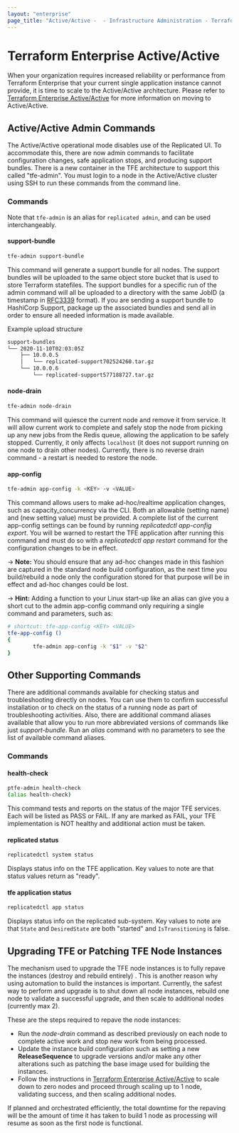```yaml
---
layout: "enterprise"
page_title: "Active/Active -  - Infrastructure Administration - Terraform Enterprise"
---
```


# Terraform Enterprise Active/Active

When your organization requires increased reliability or performance from Terraform Enterprise that your current single application instance cannot provide, it is time to scale to the Active/Active architecture. Please refer to  [Terraform Enterprise Active/Active](https://www.terraform.io/docs/enterprise/install/active-active.html) for more information on moving to Active/Active.

## Active/Active Admin Commands

The Active/Active operational mode disables use of the Replicated UI.  To accommodate this, there are now admin commands to facilitate configuration changes, safe application stops, and producing support bundles. There is a new container in the TFE architecture to support this called "tfe-admin". You must login to a node in the Active/Active cluster using SSH to run these commands from the command line.

### Commands

Note that `tfe-admin` is an alias for `replicated admin`, and can be used interchangeably.

#### support-bundle

```bash
tfe-admin support-bundle
```

This command will generate a support bundle for all nodes. The support bundles will be uploaded to the same object store bucket that is used to store Terraform statefiles. The support bundles for a specific run of the admin command will all be uploaded to a directory with the same JobID (a timestamp in [RFC3339](https://tools.ietf.org/html/rfc3339) format). If you are sending a support bundle to HashiCorp Support, package up the associated bundles and send all in order to ensure all needed information is made available.

Example upload structure

```bash
support-bundles
└── 2020-11-10T02:03:05Z
    ├── 10.0.0.5
    │   └── replicated-support702524260.tar.gz
    └── 10.0.0.6
        └── replicated-support577188727.tar.gz
```


#### node-drain

```bash
tfe-admin node-drain 
```

This command will quiesce the current node and remove it from service. It will allow current work to complete and safely stop the node from picking up any new jobs from the Redis queue, allowing the application to be safely stopped. Currently, it only affects `localhost` (it does not support running on one node to drain other nodes). Currently, there is no reverse drain command - a restart is needed to restore the node.


####  app-config

```bash
tfe-admin app-config -k <KEY> -v <VALUE>
```

This command allows users to make ad-hoc/realtime application changes, such as capacity_concurrency via the CLI. Both an allowable <KEY> (setting name) and <VALUE> (new setting value) must be provided. A complete list of the current app-config settings can be found by running _replicatedctl app-config export_. You will be warned to restart the TFE application after running this command and must do so with a _replicatedctl app restart_ command for the configuration changes to be in effect.

-> **Note:** You should ensure that any ad-hoc changes made in this fashion are captured in the standard node build configuration, as the next time you build/rebuild a node only the configuration stored for that purpose will be in effect and ad-hoc changes could be lost.

-> **Hint:** Adding a function to your Linux start-up like an alias can give you a short cut to the admin app-config command only requiring a single command and parameters, such as:

```bash
# shortcut: tfe-app-config <KEY> <VALUE>
tfe-app-config ()
{
        tfe-admin app-config -k "$1" -v "$2"
}
```

## Other Supporting Commands

There are additional commands available for checking status and troubleshooting directly on nodes. You can use them to confirm successful installation or to check on the status of a running node as part of troubleshooting activities.  Also, there are additional command aliases available that allow you to run more abbreviated versions of commands like just _support-bundle_. Run an _alias_ command with no parameters to see the list of available command aliases.

### Commands

#### health-check

```bash
ptfe-admin health-check
(alias health-check)

```

This command tests and reports on the status of the major TFE services. Each will be listed as PASS or FAIL. If any are marked as FAIL, your TFE implementation is NOT healthy and additional action must be taken.


#### replicated status

```bash
replicatedctl system status

```

Displays status info on the TFE application. Key values to note are that status values return as "ready".


#### tfe application status

```bash
replicatedctl app status

```

Displays status info on the replicated sub-system. Key values to note are that `State` and `DesiredState` are both "started" and `IsTransitioning` is false.

## Upgrading TFE or Patching TFE Node Instances

The mechanism used to upgrade the TFE node instances is to fully repave the instances (destroy and rebuild entirely)
. This is another reason why using automation to build the instances is important. Currently, the safest way to perform and upgrade is to shut down all node instances, rebuild one node to validate a successful upgrade, and then scale to additional nodes (currently max 2).

These are the steps required to repave the node instances:

*   Run the _node-drain_ command as described previously on each node to complete active work and stop new work from being processed.
*   Update the instance build configuration such as setting a new **ReleaseSequence** to upgrade versions and/or make any other alterations such as patching the base image used for building the instances.
*   Follow the instructions in [Terraform Enterprise Active/Active](https://www.terraform.io/docs/enterprise/install/active-active.html) to scale down to zero nodes and proceed through scaling up to 1 node, validating success, and then scaling additional nodes.

If planned and orchestrated efficiently, the total downtime for the repaving will be the amount of time it has taken to build 1 node as processing will resume as soon as the first node is functional.

